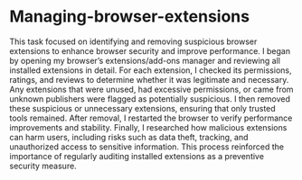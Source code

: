 # Managing-browser-extensions
This task focused on identifying and removing suspicious browser extensions to enhance browser security and improve performance. I began by opening my browser’s extensions/add-ons manager and reviewing all installed extensions in detail. For each extension, I checked its permissions, ratings, and reviews to determine whether it was legitimate and necessary. Any extensions that were unused, had excessive permissions, or came from unknown publishers were flagged as potentially suspicious. I then removed these suspicious or unnecessary extensions, ensuring that only trusted tools remained. After removal, I restarted the browser to verify performance improvements and stability. Finally, I researched how malicious extensions can harm users, including risks such as data theft, tracking, and unauthorized access to sensitive information. This process reinforced the importance of regularly auditing installed extensions as a preventive security measure.
